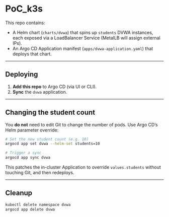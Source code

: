# PoC_k3s

This repo contains:

- A Helm chart (`charts/dvwa`) that spins up `students` DVWA instances,
  each exposed via a LoadBalancer Service (MetalLB will assign external IPs).
- An Argo CD Application manifest (`apps/dvwa-application.yaml`) that deploys that chart.

---

## Deploying

1. **Add this repo** to Argo CD (via UI or CLI).
2. **Sync** the `dvwa` application.

---

## Changing the student count

You **do not** need to edit Git to change the number of pods. Use Argo CD’s Helm parameter override:

```bash
# Set the new student count (e.g. 10)
argocd app set dvwa --helm-set students=10

# Trigger a sync
argocd app sync dvwa
```

This patches the in-cluster Application to override `values.students` without touching Git, and then redeploys.

---

## Cleanup

```bash
kubectl delete namespace dvwa
argocd app delete dvwa
```